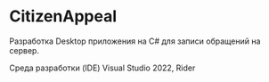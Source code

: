# CitizenAppeal

Разработка Desktop приложения на C# для записи обращений на сервер.

Среда разработки (IDE) Visual Studio 2022, Rider
